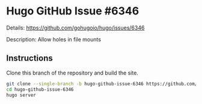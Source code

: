 # Hugo GitHub Issue #6346

Details: <https://github.com/gohugoio/hugo/issues/6346>

Description: Allow holes in file mounts

## Instructions

Clone this branch of the repository and build the site.

```bash
git clone --single-branch -b hugo-github-issue-6346 https://github.com/jmooring/hugo-testing hugo-github-issue-6346
cd hugo-github-issue-6346
hugo server
```
